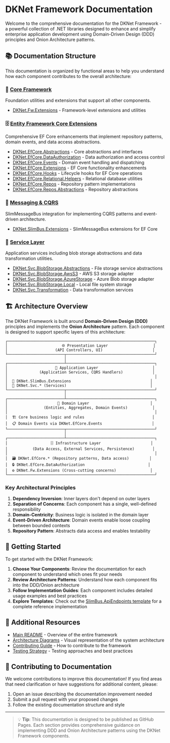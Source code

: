 # DKNet Framework Documentation

Welcome to the comprehensive documentation for the DKNet Framework - a powerful collection of .NET libraries designed to enhance and simplify enterprise application development using Domain-Driven Design (DDD) principles and Onion Architecture patterns.

## 📚 Documentation Structure

This documentation is organized by functional areas to help you understand how each component contributes to the overall architecture:

### 🔧 [Core Framework](./Core/README.md)
Foundation utilities and extensions that support all other components.

- [DKNet.Fw.Extensions](./Core/DKNet.Fw.Extensions.md) - Framework-level extensions and utilities

### 🗄️ [Entity Framework Core Extensions](./EfCore/README.md)
Comprehensive EF Core enhancements that implement repository patterns, domain events, and data access abstractions.

- [DKNet.EfCore.Abstractions](./EfCore/DKNet.EfCore.Abstractions.md) - Core abstractions and interfaces
- [DKNet.EfCore.DataAuthorization](./EfCore/DKNet.EfCore.DataAuthorization.md) - Data authorization and access control
- [DKNet.EfCore.Events](./EfCore/DKNet.EfCore.Events.md) - Domain event handling and dispatching
- [DKNet.EfCore.Extensions](./EfCore/DKNet.EfCore.Extensions.md) - EF Core functionality enhancements
- [DKNet.EfCore.Hooks](./EfCore/DKNet.EfCore.Hooks.md) - Lifecycle hooks for EF Core operations
- [DKNet.EfCore.Relational.Helpers](./EfCore/DKNet.EfCore.Relational.Helpers.md) - Relational database utilities
- [DKNet.EfCore.Repos](./EfCore/DKNet.EfCore.Repos.md) - Repository pattern implementations
- [DKNet.EfCore.Repos.Abstractions](./EfCore/DKNet.EfCore.Repos.Abstractions.md) - Repository abstractions

### 📨 [Messaging & CQRS](./Messaging/README.md)
SlimMessageBus integration for implementing CQRS patterns and event-driven architecture.

- [DKNet.SlimBus.Extensions](./Messaging/DKNet.SlimBus.Extensions.md) - SlimMessageBus extensions for EF Core

### 🔧 [Service Layer](./Services/README.md)
Application services including blob storage abstractions and data transformation utilities.

- [DKNet.Svc.BlobStorage.Abstractions](./Services/DKNet.Svc.BlobStorage.Abstractions.md) - File storage service abstractions
- [DKNet.Svc.BlobStorage.AwsS3](./Services/DKNet.Svc.BlobStorage.AwsS3.md) - AWS S3 storage adapter
- [DKNet.Svc.BlobStorage.AzureStorage](./Services/DKNet.Svc.BlobStorage.AzureStorage.md) - Azure Blob storage adapter
- [DKNet.Svc.BlobStorage.Local](./Services/DKNet.Svc.BlobStorage.Local.md) - Local file system storage
- [DKNet.Svc.Transformation](./Services/DKNet.Svc.Transformation.md) - Data transformation services

## 🏗️ Architecture Overview

The DKNet Framework is built around **Domain-Driven Design (DDD)** principles and implements the **Onion Architecture** pattern. Each component is designed to support specific layers of this architecture:

```
┌─────────────────────────────────────────────────────────────────┐
│                        🌐 Presentation Layer                    │
│                     (API Controllers, UI)                      │
└─────────────────────────┬───────────────────────────────────────┘
                          │
┌─────────────────────────┴───────────────────────────────────────┐
│                     🎯 Application Layer                        │
│              (Application Services, CQRS Handlers)             │
│                                                                 │
│  📨 DKNet.SlimBus.Extensions                                   │
│  🔧 DKNet.Svc.* (Services)                                     │
└─────────────────────────┬───────────────────────────────────────┘
                          │
┌─────────────────────────┴───────────────────────────────────────┐
│                      💼 Domain Layer                           │
│                (Entities, Aggregates, Domain Events)           │
│                                                                 │
│  🏗️ Core business logic and rules                              │
│  📋 Domain Events via DKNet.EfCore.Events                      │
└─────────────────────────┬───────────────────────────────────────┘
                          │
┌─────────────────────────┴───────────────────────────────────────┐
│                   🗄️ Infrastructure Layer                      │
│           (Data Access, External Services, Persistence)        │
│                                                                 │
│  🗃️ DKNet.EfCore.* (Repository patterns, Data access)         │
│  🔒 DKNet.EfCore.DataAuthorization                            │
│  ⚙️ DKNet.Fw.Extensions (Cross-cutting concerns)               │
└─────────────────────────────────────────────────────────────────┘
```

### Key Architectural Principles

1. **Dependency Inversion**: Inner layers don't depend on outer layers
2. **Separation of Concerns**: Each component has a single, well-defined responsibility
3. **Domain-Centricity**: Business logic is isolated in the domain layer
4. **Event-Driven Architecture**: Domain events enable loose coupling between bounded contexts
5. **Repository Pattern**: Abstracts data access and enables testability

## 🚀 Getting Started

To get started with the DKNet Framework:

1. **Choose Your Components**: Review the documentation for each component to understand which ones fit your needs
2. **Review Architecture Patterns**: Understand how each component fits into the DDD/Onion architecture
3. **Follow Implementation Guides**: Each component includes detailed usage examples and best practices
4. **Explore Templates**: Check out the [SlimBus.ApiEndpoints template](../templates/SlimBus.ApiEndpoints) for a complete reference implementation

## 📖 Additional Resources

- [Main README](../README.md) - Overview of the entire framework
- [Architecture Diagrams](../Diagram.png) - Visual representation of the system architecture
- [Contributing Guide](../CONTRIBUTING.md) - How to contribute to the framework
- [Testing Strategy](../TESTING_STRATEGY.md) - Testing approaches and best practices

## 🤝 Contributing to Documentation

We welcome contributions to improve this documentation! If you find areas that need clarification or have suggestions for additional content, please:

1. Open an issue describing the documentation improvement needed
2. Submit a pull request with your proposed changes
3. Follow the existing documentation structure and style

---

> 💡 **Tip**: This documentation is designed to be published as GitHub Pages. Each section provides comprehensive guidance on implementing DDD and Onion Architecture patterns using the DKNet Framework components.